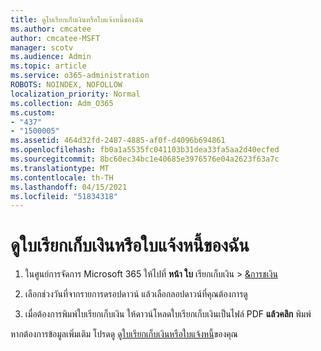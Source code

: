 ```yaml
---
title: ดูใบเรียกเก็บเงินหรือใบแจ้งหนี้ของฉัน
ms.author: cmcatee
author: cmcatee-MSFT
manager: scotv
ms.audience: Admin
ms.topic: article
ms.service: o365-administration
ROBOTS: NOINDEX, NOFOLLOW
localization_priority: Normal
ms.collection: Adm_O365
ms.custom:
- "437"
- "1500005"
ms.assetid: 464d32fd-2487-4885-af0f-d4096b694861
ms.openlocfilehash: fb0a1a5535fc041103b31dea33fa5aa2d40ecfed
ms.sourcegitcommit: 8bc60ec34bc1e40685e3976576e04a2623f63a7c
ms.translationtype: MT
ms.contentlocale: th-TH
ms.lasthandoff: 04/15/2021
ms.locfileid: "51834318"
---
```

# <a name="view-my-bill-or-invoice"></a>ดูใบเรียกเก็บเงินหรือใบแจ้งหนี้ของฉัน

1. ในศูนย์การจัดการ Microsoft 365 ให้ไปที่ **หน้า ใบ** เรียกเก็บเงิน \> [&การชเงิน](https://go.microsoft.com/fwlink/p/?linkid=848039)

2. เลือกช่วงวันที่จากรายการดรอปดาวน์ แล้วเลือกลอปดาวน์ที่คุณต้องการดู

3. เมื่อต้องการพิมพ์ใบเรียกเก็บเงิน ให้ดาวน์โหลดใบเรียกเก็บเงินเป็นไฟล์ PDF **แล้วคลิก** พิมพ์

หากต้องการข้อมูลเพิ่มเติม โปรดดู [ดูใบเรียกเก็บเงินหรือใบแจ้งหนี้](https://docs.microsoft.com/microsoft-365/commerce/billing-and-payments/view-your-bill-or-invoice)ของคุณ
